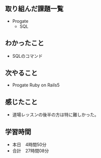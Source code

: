 ## 取り組んだ課題一覧
- Progate
  - SQL
## わかったこと
- SQLのコマンド
## 次やること
- Progate Ruby on Rails5
## 感じたこと
- 道場レッスンの後半の方は特に難しかった。
## 学習時間
- 本日　4時間50分
- 合計　27時間08分

